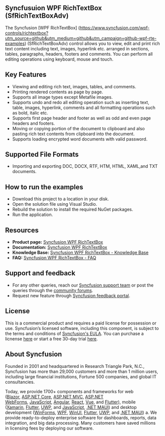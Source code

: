 Syncfusuion WPF RichTextBox (SfRichTextBoxAdv)
----------------------------

The Syncfusion [WPF RichTextBox] (https://www.syncfusion.com/wpf-controls/richtextbox?utm_source=github&utm_medium=github&utm_campaign=github-wpf-rte-examples) (SfRichTextBoxAdv) control allows you to view, edit and print rich text content including text, images, hyperlink etc. arranged in sections, tables, paragraphs, headers, footers and comments. You can perform all editing operations using keyboard, mouse and touch.

Key Features
------------

*   Viewing and editing rich text, images, tables, and comments.
*   Printing rendered contents as page by page.
*   Supports all image types except Metafile images.
*   Supports undo and redo all editing operation such as inserting text, table, images, hyperlink, comments and all formatting operations such as bold, italic etc.
*   Supports first page header and footer as well as odd and even page headers and footers.
*   Moving or copying portion of the document to clipboard and also pasting rich text contents from clipboard into the document.
*   Supports loading encrypted word documents with valid password.

Supported File Formats
----------------------

*  Importing and exporting DOC, DOCX, RTF, HTM, HTML, XAML,and TXT documents. 

How to run the examples
-----------------------

*   Download this project to a location in your disk.
*   Open the solution file using Visual Studio.
*   Rebuild the solution to install the required NuGet packages.
*   Run the application.

Resources
---------

*   **Product page:** [Syncfusion WPF RichTextBox](https://www.syncfusion.com/wpf-controls/richtextbox?utm_source=github&utm_medium=listing&utm_campaign=github-wpf-rte-examples)
*   **Documentation:** [Syncfusion WPF RichTextBox](https://help.syncfusion.com/wpf/richtextbox/overview?utm_source=github&utm_medium=listing&utm_campaign=github-wpf-rte-examples)
*   **Knowledge Base:** [Syncfusion WPF RichTextBox - Knowledge Base](https://support.syncfusion.com/kb/desktop/section/256?utm_source=github&utm_medium=listing&utm_campaign=github-wpf-rte-examples)
*   **FAQ:** [Syncfusion WPF RichTextBox - FAQ](https://www.syncfusion.com/faq/?utm_source=github&utm_medium=listing&utm_campaign=github-wpf-rte-examples)

Support and feedback
--------------------

*   For any other queries, reach our [Syncfusion support team](https://www.syncfusion.com/support/directtrac/incidents/newincident?utm_source=github&utm_medium=listing&utm_campaign=github-wpf-rte-examples) or post the queries through the [community forums](https://www.syncfusion.com/forums?utm_source=github&utm_medium=listing&utm_campaign=github-wpf-rte-examples).
*   Request new feature through [Syncfusion feedback portal](https://www.syncfusion.com/feedback?utm_source=github&utm_medium=listing&utm_campaign=github-wpf-rte-examples).

License
-------

This is a commercial product and requires a paid license for possession or use. Syncfusion’s licensed software, including this component, is subject to the terms and conditions of [Syncfusion's EULA](https://www.syncfusion.com/eula/es/?utm_source=github&utm_medium=listing&utm_campaign=github-wpf-rte-examples). You can purchase a licnense [here](https://www.syncfusion.com/sales/products?utm_source=github&utm_medium=listing&utm_campaign=github-wpf-rte-examples) or start a free 30-day trial [here](https://www.syncfusion.com/account/manage-trials/start-trials?utm_source=github&utm_medium=listing&utm_campaign=github-wpf-rte-examples).

About Syncfusion
----------------

Founded in 2001 and headquartered in Research Triangle Park, N.C., Syncfusion has more than 29,000 customers and more than 1 million users, including large financial institutions, Fortune 500 companies, and global IT consultancies.

Today, we provide 1700+ components and frameworks for web ([Blazor](https://www.syncfusion.com/blazor-components?utm_source=github&utm_medium=listing&utm_campaign=github-wpf-rte-examples), [ASP.NET Core](https://www.syncfusion.com/aspnet-core-ui-controls?utm_source=github&utm_medium=listing&utm_campaign=github-wpf-rte-examples), [ASP.NET MVC](https://www.syncfusion.com/aspnet-mvc-ui-controls?utm_source=github&utm_medium=listing&utm_campaign=github-wpf-rte-examples), [ASP.NET WebForms](https://www.syncfusion.com/jquery/aspnet-webforms-ui-controls?utm_source=github&utm_medium=listing&utm_campaign=github-wpf-rte-examples), [JavaScript](https://www.syncfusion.com/javascript-ui-controls?utm_source=github&utm_medium=listing&utm_campaign=github-wpf-rte-examples), [Angular](https://www.syncfusion.com/angular-ui-components?utm_source=github&utm_medium=listing&utm_campaign=github-wpf-rte-examples), [React](https://www.syncfusion.com/react-ui-components?utm_source=github&utm_medium=listing&utm_campaign=github-wpf-rte-examples), [Vue](https://www.syncfusion.com/vue-ui-components?utm_source=github&utm_medium=listing&utm_campaign=github-wpf-rte-examples), and [Flutter](https://www.syncfusion.com/flutter-widgets?utm_source=github&utm_medium=listing&utm_campaign=github-wpf-rte-examples)), mobile ([Xamarin](https://www.syncfusion.com/xamarin-ui-controls?utm_source=github&utm_medium=listing&utm_campaign=github-wpf-rte-examples), [Flutter](https://www.syncfusion.com/flutter-widgets?utm_source=github&utm_medium=listing&utm_campaign=github-wpf-rte-examples), [UWP](https://www.syncfusion.com/uwp-ui-controls?utm_source=github&utm_medium=listing&utm_campaign=github-wpf-rte-examples), and [JavaScript](https://www.syncfusion.com/javascript-ui-controls?utm_source=github&utm_medium=listing&utm_campaign=github-wpf-rte-examples), [.NET MAUI](https://www.syncfusion.com/maui-controls?utm_source=github&utm_medium=listing&utm_campaign=github-wpf-rte-examples)) and desktop development ([WinForms](https://www.syncfusion.com/winforms-ui-controls?utm_source=github&utm_medium=listing&utm_campaign=github-wpf-rte-examples), [WPF](https://www.syncfusion.com/wpf-ui-controls?utm_source=github&utm_medium=listing&utm_campaign=github-wpf-rte-examples), [WinUI](https://www.syncfusion.com/winui-controls?utm_source=github&utm_medium=listing&utm_campaign=github-wpf-rte-examples), [Flutter](https://www.syncfusion.com/flutter-widgets?utm_source=github&utm_medium=listing&utm_campaign=github-wpf-rte-examples), [UWP](https://www.syncfusion.com/uwp-ui-controls?utm_source=github&utm_medium=listing&utm_campaign=github-wpf-rte-examples), and [.NET MAUI](https://www.syncfusion.com/maui-controls?utm_source=github&utm_medium=listing&utm_campaign=github-wpf-rte-examples)) a. We provide ready-to-deploy enterprise software for dashboards, reports, data integration, and big data processing. Many customers have saved millions in licensing fees by deploying our software.